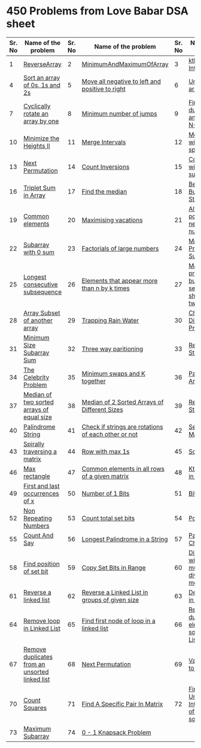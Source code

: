 # 450 Problems from Love Babar DSA sheet

| Sr. No | Name of the problem | Sr. No | Name of the problem | Sr. No | Name of the problem |
| ------ | ------------------- | ------ | ------------------- | ------ | ------------------- |
| 1 | [ReverseArray](https://github.com/Rajat16353/Codes/blob/master/450-Solved-questions/1-50/1-ReverseArray.py) | 2 | [MinimumAndMaximumOfArray](https://github.com/Rajat16353/Codes/blob/master/450-Solved-questions/1-50/2-MinimumAndMaximumOfArray.java) | 3 | [kth smallest Integer](https://github.com/Rajat16353/Codes/blob/master/450-Solved-questions/1-50/3-kth%20smallest%20Integer.java) |
| 4 | [Sort an array of 0s, 1s and 2s](https://github.com/Rajat16353/Codes/blob/master/450-Solved-questions/1-50/4-Sort%20an%20array%20of%200s,%201s%20and%202s.java) | 5 | [Move all negative to left and positive to right](https://github.com/Rajat16353/Codes/blob/master/450-Solved-questions/1-50/5-Move%20all%20negative%20to%20left%20and%20positive%20to%20right.java) | 6 | [Union of two arrays](https://github.com/Rajat16353/Codes/blob/master/450-Solved-questions/1-50/6-Union%20of%20two%20arrays.java) |
| 7 | [Cyclically rotate an array by one](https://github.com/Rajat16353/Codes/blob/master/450-Solved-questions/1-50/7-Cyclically%20rotate%20an%20array%20by%20one.java) | 8 | [Minimum number of jumps](https://github.com/Rajat16353/Codes/blob/master/450-Solved-questions/1-50/8-Minimum%20number%20of%20jumps.java) | 9 | [Find duplicate in an array of N+1 Integers](https://github.com/Rajat16353/Codes/blob/master/450-Solved-questions/1-50/9-Find%20duplicate%20in%20an%20array%20of%20N+1%20Integers.java) |
| 10 | [Minimize the Heights II](https://github.com/Rajat16353/Codes/blob/master/450-Solved-questions/1-50/10-Minimize%20the%20Heights%20II.java) | 11 | [Merge Intervals](https://github.com/Rajat16353/Codes/blob/master/450-Solved-questions/1-50/11-Merge%20Intervals.py) | 12 | [Merge without extra space](https://github.com/Rajat16353/Codes/blob/master/450-Solved-questions/1-50/12-Merge%20without%20extra%20space.java) |
| 13 | [Next Permutation](https://github.com/Rajat16353/Codes/blob/master/450-Solved-questions/1-50/13-Next%20Permutation.java) | 14 | [Count Inversions](https://github.com/Rajat16353/Codes/blob/master/450-Solved-questions/1-50/14-Count%20Inversions.java) | 15 | [Count pairs with given sum](https://github.com/Rajat16353/Codes/blob/master/450-Solved-questions/1-50/15-Count%20pairs%20with%20given%20sum.java) |
| 16 | [Triplet Sum in Array](https://github.com/Rajat16353/Codes/blob/master/450-Solved-questions/1-50/16-Triplet%20Sum%20in%20Array.java) | 17 | [Find the median](https://github.com/Rajat16353/Codes/blob/master/450-Solved-questions/1-50/17-Find%20the%20median.java) | 18 | [Best Time to Buy and Sell Stock](https://github.com/Rajat16353/Codes/blob/master/450-Solved-questions/1-50/18-Best%20Time%20to%20Buy%20and%20Sell%20Stock.java) |
| 19 | [Common elements](https://github.com/Rajat16353/Codes/blob/master/450-Solved-questions/1-50/19-Common%20elements.java) | 20 | [Maximising vacations](https://github.com/Rajat16353/Codes/blob/master/450-Solved-questions/1-50/20-Maximising%20vacations.java) | 21 | [Alternate positive and negative numbers](https://github.com/Rajat16353/Codes/blob/master/450-Solved-questions/1-50/21-Alternate%20positive%20and%20negative%20numbers.java) |
| 22 | [Subarray with 0 sum](https://github.com/Rajat16353/Codes/blob/master/450-Solved-questions/1-50/22-Subarray%20with%200%20sum.java) | 23 | [Factorials of large numbers](https://github.com/Rajat16353/Codes/blob/master/450-Solved-questions/1-50/23-Factorials%20of%20large%20numbers.java) | 24 | [Maximum Product Subarray](https://github.com/Rajat16353/Codes/blob/master/450-Solved-questions/1-50/24-Maximum%20Product%20Subarray.java) |
| 25 | [Longest consecutive subsequence](https://github.com/Rajat16353/Codes/blob/master/450-Solved-questions/1-50/25-Longest%20consecutive%20subsequence.java) | 26 | [Elements that appear more than n by k times](https://github.com/Rajat16353/Codes/blob/master/450-Solved-questions/1-50/26-Elements%20that%20appear%20more%20than%20n%20by%20k%20times.java) | 27 | [Maximum profit by buying and selling a share at most twice](https://github.com/Rajat16353/Codes/blob/master/450-Solved-questions/1-50/27-Maximum%20profit%20by%20buying%20and%20selling%20a%20share%20at%20most%20twice.java) |
| 28 | [Array Subset of another array](https://github.com/Rajat16353/Codes/blob/master/450-Solved-questions/1-50/28-Array%20Subset%20of%20another%20array.java) | 29 | [Trapping Rain Water](https://github.com/Rajat16353/Codes/blob/master/450-Solved-questions/1-50/29-Trapping%20Rain%20Water.java) | 30 | [Chocolate Distribution Problem](https://github.com/Rajat16353/Codes/blob/master/450-Solved-questions/1-50/30-Chocolate%20Distribution%20Problem.java) |
| 31 | [Minimum Size Subarray Sum](https://github.com/Rajat16353/Codes/blob/master/450-Solved-questions/1-50/31-Minimum%20Size%20Subarray%20Sum.java) | 32 | [Three way paritioning](https://github.com/Rajat16353/Codes/blob/master/450-Solved-questions/1-50/32-Three%20way%20paritioning.java) | 33 | [Reverse String](https://github.com/Rajat16353/Codes/blob/master/450-Solved-questions/1-50/33-Reverse%20String.java) |
| 34 | [The Celebrity Problem](https://github.com/Rajat16353/Codes/blob/master/450-Solved-questions/1-50/34-The%20Celebrity%20Problem.java) | 35 | [Minimum swaps and K together](https://github.com/Rajat16353/Codes/blob/master/450-Solved-questions/1-50/35-Minimum%20swaps%20and%20K%20together.java) | 36 | [Palindromic Array](https://github.com/Rajat16353/Codes/blob/master/450-Solved-questions/1-50/36-Palindromic%20Array.py) |
| 37 | [Median of two sorted arrays of equal size](https://github.com/Rajat16353/Codes/blob/master/450-Solved-questions/1-50/37-Median%20of%20two%20sorted%20arrays%20of%20equal%20size.java) | 38 | [Median of 2 Sorted Arrays of Different Sizes](https://github.com/Rajat16353/Codes/blob/master/450-Solved-questions/1-50/38-Median%20of%202%20Sorted%20Arrays%20of%20Different%20Sizes.java) | 39 | [Reverse String](https://github.com/Rajat16353/Codes/blob/master/450-Solved-questions/1-50/39-Reverse%20String.java) |
| 40 | [Palindrome String](https://github.com/Rajat16353/Codes/blob/master/450-Solved-questions/1-50/40-Palindrome%20String.java) | 41 | [Check if strings are rotations of each other or not](https://github.com/Rajat16353/Codes/blob/master/450-Solved-questions/1-50/41-Check%20if%20strings%20are%20rotations%20of%20each%20other%20or%20not.java) | 42 | [Search a 2D Matrix](https://github.com/Rajat16353/Codes/blob/master/450-Solved-questions/1-50/42-Search%20a%202D%20Matrix.java) |
| 43 | [Spirally traversing a matrix](https://github.com/Rajat16353/Codes/blob/master/450-Solved-questions/1-50/43-Spirally%20traversing%20a%20matrix.java) | 44 | [Row with max 1s](https://github.com/Rajat16353/Codes/blob/master/450-Solved-questions/1-50/44-Row%20with%20max%201s.java) | 45 | [Sorted matrix](https://github.com/Rajat16353/Codes/blob/master/450-Solved-questions/1-50/45-Sorted%20matrix.java) |
| 46 | [Max rectangle](https://github.com/Rajat16353/Codes/blob/master/450-Solved-questions/1-50/46-Max%20rectangle.java) | 47 | [Common elements in all rows of a given matrix](https://github.com/Rajat16353/Codes/blob/master/450-Solved-questions/1-50/47-Common%20elements%20in%20all%20rows%20of%20a%20given%20matrix.java) | 48 | [Kth element in Matrix](https://github.com/Rajat16353/Codes/blob/master/450-Solved-questions/1-50/48-Kth%20element%20in%20Matrix.java) |
| 49 | [First and last occurrences of x](https://github.com/Rajat16353/Codes/blob/master/450-Solved-questions/1-50/49-First%20and%20last%20occurrences%20of%20x.java) | 50 | [Number of 1 Bits](https://github.com/Rajat16353/Codes/blob/master/450-Solved-questions/1-50/50-Number%20of%201%20Bits.java) | 51 | [Bit Difference](https://github.com/Rajat16353/Codes/blob/master/450-Solved-questions/51-100/51-Bit%20Difference.java) |
| 52 | [Non Repeating Numbers](https://github.com/Rajat16353/Codes/blob/master/450-Solved-questions/51-100/52-Non%20Repeating%20Numbers.java) | 53 | [Count total set bits](https://github.com/Rajat16353/Codes/blob/master/450-Solved-questions/51-100/53-Count%20total%20set%20bits.java) | 54 | [Power of 2](https://github.com/Rajat16353/Codes/blob/master/450-Solved-questions/51-100/54-Power%20of%202.java) |
| 55 | [Count And Say](https://github.com/Rajat16353/Codes/blob/master/450-Solved-questions/51-100/55-Count%20And%20Say.py) | 56 | [Longest Palindrome in a String](https://github.com/Rajat16353/Codes/blob/master/450-Solved-questions/51-100/56-Longest%20Palindrome%20in%20a%20String.java) | 57 | [Parenthesis Checker](https://github.com/Rajat16353/Codes/blob/master/450-Solved-questions/51-100/57-Parenthesis%20Checker.py) |
| 58 | [Find position of set bit](https://github.com/Rajat16353/Codes/blob/master/450-Solved-questions/51-100/58-Find%20position%20of%20set%20bit.java) | 59 | [Copy Set Bits in Range](https://github.com/Rajat16353/Codes/blob/master/450-Solved-questions/51-100/59-Copy%20Set%20Bits%20in%20Range.java) | 60 | [Division without using multiplication, division and mod operator](https://github.com/Rajat16353/Codes/blob/master/450-Solved-questions/51-100/60-Division%20without%20using%20multiplication,%20division%20and%20mod%20operator.java) |
| 61 | [Reverse a linked list](https://github.com/Rajat16353/Codes/blob/master/450-Solved-questions/51-100/61-Reverse%20a%20linked%20list.java) | 62 | [Reverse a Linked List in groups of given size](https://github.com/Rajat16353/Codes/blob/master/450-Solved-questions/51-100/62-Reverse%20a%20Linked%20List%20in%20groups%20of%20given%20size.java) | 63 | [Detect Loop in linked list](https://github.com/Rajat16353/Codes/blob/master/450-Solved-questions/51-100/63-Detect%20Loop%20in%20linked%20list.java) |
| 64 | [Remove loop in Linked List](https://github.com/Rajat16353/Codes/blob/master/450-Solved-questions/51-100/64-Remove%20loop%20in%20Linked%20List.java) | 65 | [Find first node of loop in a linked list](https://github.com/Rajat16353/Codes/blob/master/450-Solved-questions/51-100/65-Find%20first%20node%20of%20loop%20in%20a%20linked%20list.java) | 66 | [Remove duplicate element from sorted Linked List](https://github.com/Rajat16353/Codes/blob/master/450-Solved-questions/51-100/66-Remove%20duplicate%20element%20from%20sorted%20Linked%20List.java) |
| 67 | [Remove duplicates from an unsorted linked list](https://github.com/Rajat16353/Codes/blob/master/450-Solved-questions/51-100/67-Remove%20duplicates%20from%20an%20unsorted%20linked%20list.java) | 68 | [Next Permutation](https://github.com/Rajat16353/Codes/blob/master/450-Solved-questions/51-100/68-Next%20Permutation.java) | 69 | [Value equal to index value](https://github.com/Rajat16353/Codes/blob/master/450-Solved-questions/51-100/69-Value%20equal%20to%20index%20value.java) |
| 70 | [Count Squares](https://github.com/Rajat16353/Codes/blob/master/450-Solved-questions/51-100/70-Count%20Squares.java) | 71 | [Find A Specific Pair In Matrix](https://github.com/Rajat16353/Codes/blob/master/450-Solved-questions/51-100/71-Find%20A%20Specific%20Pair%20In%20Matrix.java) | 72 | [Find the Union and Intersection of the two sorted arrays](https://github.com/Rajat16353/Codes/blob/master/450-Solved-questions/51-100/72-Find%20the%20Union%20and%20Intersection%20of%20the%20two%20sorted%20arrays.java) |
| 73 | [Maximum Subarray](https://github.com/Rajat16353/Codes/blob/master/450-Solved-questions/51-100/73-Maximum%20Subarray.java) | 74 | [0 - 1 Knapsack Problem](https://github.com/Rajat16353/Codes/blob/master/450-Solved-questions/51-100/74-0%20-%201%20Knapsack%20Problem.java) 